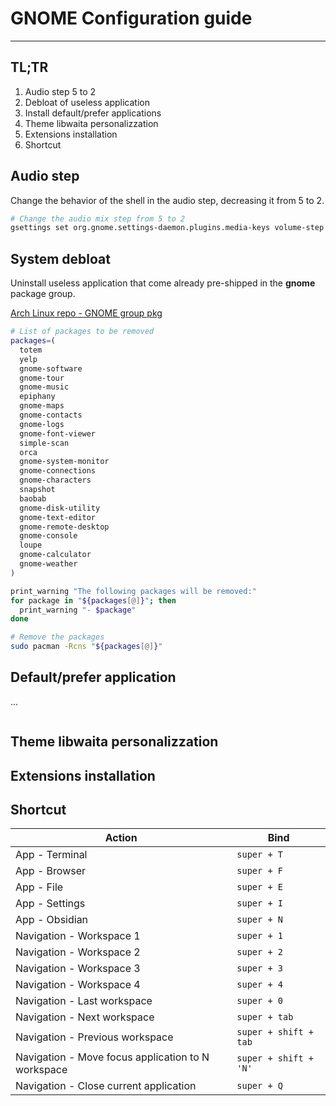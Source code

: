 # GNOME Configuration guide
---
## TL;TR
1. Audio step 5 to 2
2. Debloat of useless application
3. Install default/prefer applications
4. Theme libwaita personalizzation
5. Extensions installation
6. Shortcut
## Audio step
Change the behavior of the shell in the audio step, decreasing it from 5 to 2.
``` bash
# Change the audio mix step from 5 to 2
gsettings set org.gnome.settings-daemon.plugins.media-keys volume-step 2
```
## System debloat
Uninstall useless application that come already pre-shipped in the **gnome** package group.

[Arch Linux repo - GNOME group pkg](https://archlinux.org/groups/x86_64/gnome/)
``` bash
# List of packages to be removed
packages=(
  totem
  yelp
  gnome-software
  gnome-tour
  gnome-music
  epiphany
  gnome-maps
  gnome-contacts
  gnome-logs
  gnome-font-viewer
  simple-scan
  orca
  gnome-system-monitor
  gnome-connections
  gnome-characters
  snapshot
  baobab
  gnome-disk-utility
  gnome-text-editor
  gnome-remote-desktop
  gnome-console
  loupe
  gnome-calculator
  gnome-weather
)

print_warning "The following packages will be removed:"
for package in "${packages[@]}"; then
  print_warning "- $package"
done

# Remove the packages
sudo pacman -Rcns "${packages[@]}"
```
## Default/prefer application
...

``` bash

```
## Theme libwaita personalizzation
## Extensions installation
## Shortcut

| Action                                             | Bind                  |
| -------------------------------------------------- | --------------------- |
| App - Terminal                                     | `super + T`           |
| App - Browser                                      | `super + F`           |
| App - File                                         | `super + E`           |
| App - Settings                                     | `super + I`           |
| App - Obsidian                                     | `super + N`           |
| Navigation - Workspace 1                           | `super + 1`           |
| Navigation - Workspace 2                           | `super + 2`           |
| Navigation - Workspace 3                           | `super + 3`           |
| Navigation - Workspace 4                           | `super + 4`           |
| Navigation - Last workspace                        | `super + 0`           |
| Navigation - Next workspace                        | `super + tab`         |
| Navigation - Previous workspace                    | `super + shift + tab` |
| Navigation - Move focus application to N workspace | `super + shift + 'N'` |
| Navigation - Close current application             | `super + Q`           |
